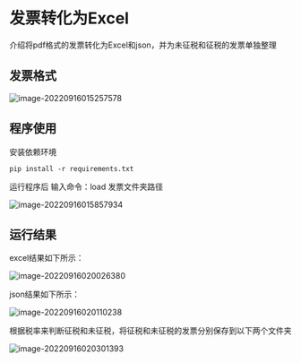 # 发票转化为Excel

介绍将pdf格式的发票转化为Excel和json，并为未征税和征税的发票单独整理

## 发票格式

![image-20220916015257578](http://nas.wulei.pro:5543/2022/09/image-20220916015257578.png)

## 程序使用

安装依赖环境

```
pip install -r requirements.txt
```

运行程序后 输入命令：load 发票文件夹路径

![image-20220916015857934](http://nas.wulei.pro:5543/2022/09/image-20220916015857934.png)

## 运行结果

excel结果如下所示：

![image-20220916020026380](http://nas.wulei.pro:5543/2022/09/image-20220916020026380.png)

json结果如下所示：

![image-20220916020110238](http://nas.wulei.pro:5543/2022/09/image-20220916020110238.png)

根据税率来判断征税和未征税，将征税和未征税的发票分别保存到以下两个文件夹

![image-20220916020301393](http://nas.wulei.pro:5543/2022/09/image-20220916020301393.png)

